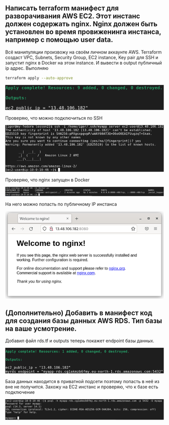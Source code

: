 ## Написать terraform манифест для разворачивания AWS EC2. Этот инстанс должен содержать nginx. Nginx должен быть установлен во время провиженинга инстанса, например с помощью user data.

Всё манипуляции произвожу на своём личном аккаунте AWS. 
Terraform создаст VPC, Subnets, Security Group, EC2 instance, Key pair для SSH и запустит nginx в Docker на этом instance. И вывести в output публичный ip адрес.
Выполняю
```bash
terraform apply --auto-approve
```

![](pics/homework-2-1.png)

Проверяю, что можно подключиться по SSH

![](pics/homework-2-2.png)

Проверяю, что nginx запущен в Docker

![](pics/homework-2-3.png)

На него можно попасть по публичному IP инстанса

![](pics/homework-2-4.png)

## (Дополнительно) Добавить в манифест код для создания базы данных AWS RDS. Тип базы на ваше усмотрение. 

Добавил файл rds.tf и outputs теперь покажет endpoint базы данных.

![](pics/homework-2-5.png)

База данных находится в приватной подсети поэтому попасть в неё из вне не получится.
Захожу на EC2 инстанс и проверяю, что к базе есть подключение

![](pics/homework-2-6.png)